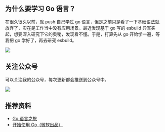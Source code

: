 ## 为什么要学习 Go 语言？

在很久很久以前，就 push 自己学过 go 语言，但是之前只是看了一下基础语法就放弃了，实在是工作当中没有应用场景。最近发现基于 go 写的 esbuild 异军突起，想要深入研究下它的奥秘，发现看不懂。于是，打算先从 go 开始学一遍，等我把 go 学好了，再去研究 esbuild。

![](https://file.shenfq.com/pic/20210405193808.png)

## 关注公众号

可以关注我的公众号，每次更新都会推送到公众号中。

![](https://file.shenfq.com/pic/20210429163949.jpg)

## 推荐资料

- [Go 语言之旅](http://tour.studygolang.com/)
- [开始使用 Go（微软出品）](https://docs.microsoft.com/zh-cn/learn/paths/go-first-steps/)